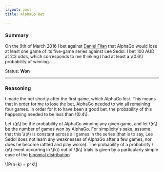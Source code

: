 ```yaml
---
layout: post
title: AlphaGo Bet

---
```

### Summary

On the 9th of March 2016 I bet against [Daniel Filan](http://danielfilan.com/) that AlphaGo would lose at least one game of its five-game series against Lee Sedol. I bet 100 AUD at 2:3 odds, which corresponds to me thinking I had at least a \\(0.6\\) probability of winning.

Status: **Won**

***

### Reasoning

I made the bet shortly after the first game, which AlphaGo lost. This means that in order for me to lose the bet, AlphaGo needed to win all remaining four games. In order for it to have been a good bet, the probability of this happening needed to be less than \\(0.4\\).

Let \\(p\\) be the probability of AlphaGo winning any given game, and let \\(n\\) be the number of games won by AlphaGo. For simplicity's sake, assume that this \\(p\\) is constant across all games in the series (that is to say, Lee Sedol does not learn any weaknesses of AlphaGo after a few games, nor does he become rattled and play worse). The probability of a probability \\(p\\) event occurring in \\(k\\) out of \\(k\\) trials is given by a particularly simple case of the [binomial distribution](http://mathworld.wolfram.com/BinomialDistribution.html)

\\\[P(n=k) = p^k\\\]